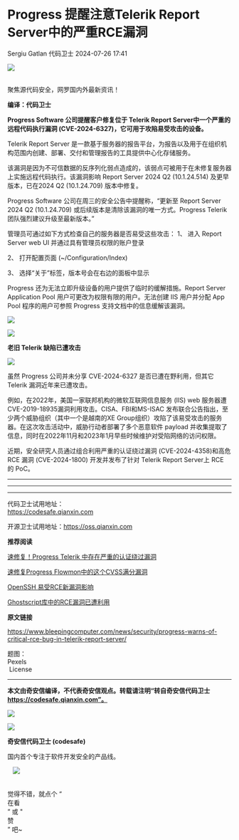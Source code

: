 #  Progress 提醒注意Telerik Report Server中的严重RCE漏洞   
Sergiu Gatlan  代码卫士   2024-07-26 17:41  
  
![](https://mmbiz.qpic.cn/mmbiz_gif/Az5ZsrEic9ot90z9etZLlU7OTaPOdibteeibJMMmbwc29aJlDOmUicibIRoLdcuEQjtHQ2qjVtZBt0M5eVbYoQzlHiaw/640?wx_fmt=gif "")  
  
   
聚焦源代码安全，网罗国内外最新资讯！  
  
**编译：代码卫士**  
  
**Progress Software 公司提醒客户修复位于 Telerik Report Server中一个严重的远程代码执行漏洞 (CVE-2024-6327)，它可用于攻陷易受攻击的设备。**  
  
  
  
Telerik Report Server 是一款基于服务器的报告平台，为报告以及用于在组织机构范围内创建、部署、交付和管理报告的工具提供中心化存储服务。  
  
该漏洞是因为不可信数据的反序列化弱点造成的，该弱点可被用于在未修复服务器上实施远程代码执行。该漏洞影响 Report Server 2024 Q2 (10.1.24.514) 及更早版本，已在2024 Q2 (10.1.24.709) 版本中修复。  
  
Progress Software 公司在周三的安全公告中提醒称，“更新至 Report Server 2024 Q2 (10.1.24.709) 或后续版本是清除该漏洞的唯一方式。Progress Telerik 团队强烈建议升级至最新版本。”  
  
管理员可通过如下方式检查自己的服务器是否易受这些攻击： 1、 进入 Report Server web UI 并通过具有管理员权限的账户登录  
  
2、 打开配置页面 (~/Configuration/Index)  
  
3、 选择“关于”标签，版本号会在右边的面板中显示  
  
Progress 还为无法立即升级设备的用户提供了临时的缓解措施。Report Server Application Pool 用户可更改为权限有限的用户。无法创建 IIS 用户并分配 App Pool 程序的用户可参照 Progress 支持文档中的信息缓解该漏洞。  
  
  
![](https://mmbiz.qpic.cn/mmbiz_gif/oBANLWYScMS8BY61icLViaX2jVuzSdo1Aic08icPYmiba5M2ZQ2NShIO5rAJ9AhV8Gnqqjv9KTbNnrrjguCA5VCAAdQ/640?wx_fmt=gif&from=appmsg "")  
  
![](https://mmbiz.qpic.cn/mmbiz_png/oBANLWYScMS8BY61icLViaX2jVuzSdo1Aic0fLEG1WJDYcmfW24Z9VN6iaZhhGOqemBs8thUAUP36pzqp6EOJD0YPQ/640?wx_fmt=png&from=appmsg "")  
  
**老旧 Telerik 缺陷已遭攻击**  
  
![](https://mmbiz.qpic.cn/mmbiz_png/oBANLWYScMS8BY61icLViaX2jVuzSdo1Aic0fLEG1WJDYcmfW24Z9VN6iaZhhGOqemBs8thUAUP36pzqp6EOJD0YPQ/640?wx_fmt=png&from=appmsg "")  
  
  
  
虽然 Progress 公司并未分享 CVE-2024-6327 是否已遭在野利用，但其它 Telerik 漏洞近年来已遭攻击。  
  
例如，在2022年，美国一家联邦机构的微软互联网信息服务 (IIS) web 服务器遭 CVE-2019-18935漏洞利用攻击。CISA、FBI和MS-ISAC 发布联合公告指出，至少两个威胁组织（其中一个是越南的XE Group组织）攻陷了该易受攻击的服务器。在这次攻击活动中，威胁行动者部署了多个恶意软件 payload 并收集提取了信息，同时在2022年11月和2023年1月早些时候维护对受陷网络的访问权限。  
  
近期，安全研究人员通过组合利用严重的认证绕过漏洞 (CVE-2024-4358)和高危 RCE 漏洞 (CVE-2024-1800) 开发并发布了针对 Telerik Report Server上 RCE 的 PoC。  
  
****  
****  
****  
代码卫士试用地址：  
https://codesafe.qianxin.com  
  
开源卫士试用地址：https://oss.qianxin.com  
  
  
  
  
  
  
  
  
  
  
  
**推荐阅读**  
  
[速修复！Progress Telerik 中存在严重的认证绕过漏洞](http://mp.weixin.qq.com/s?__biz=MzI2NTg4OTc5Nw==&mid=2247519654&idx=1&sn=22b4f342e957ddb68acf5d7dabc14f7b&chksm=ea94bcccdde335da0a488c11021c8d947834829e062cbd4a5917bc946b3037f54a151014c361&scene=21#wechat_redirect)  
  
  
[速修复Progress Flowmon中的这个CVSS满分漏洞](http://mp.weixin.qq.com/s?__biz=MzI2NTg4OTc5Nw==&mid=2247519358&idx=2&sn=398290f1e1cbf32a9f72ff26e3d708c4&chksm=ea94bd14dde334025bccac4bf83cd4b90113971ba22d26184385ccc5d530c62314ca6d06d349&scene=21#wechat_redirect)  
  
  
[OpenSSH 易受RCE新漏洞影响](http://mp.weixin.qq.com/s?__biz=MzI2NTg4OTc5Nw==&mid=2247520029&idx=2&sn=b58737a69aeafc6a694ae82500739603&chksm=ea94be77dde33761e93ffb3f17cb9934c2daba72097bc6e458bf6b3ad866cd59cf38419701cf&scene=21#wechat_redirect)  
  
  
[Ghostscript库中的RCE漏洞已遭利用](http://mp.weixin.qq.com/s?__biz=MzI2NTg4OTc5Nw==&mid=2247520021&idx=1&sn=eac7f44a62e58334fb97c1e5e162e2f7&chksm=ea94be7fdde33769f2de9443ced8789298cfe040ee0d5216a54f3437207c0d8100956627b6f2&scene=21#wechat_redirect)  
  
  
  
  
  
**原文链接**  
  
  
https://www.bleepingcomputer.com/news/security/progress-warns-of-critical-rce-bug-in-telerik-report-server/  
  
  
题图：  
Pexels  
 License  
  
****  
**本文由奇安信编译，不代表奇安信观点。转载请注明“转自奇安信代码卫士 https://codesafe.qianxin.com”。**  
  
  
  
  
![](https://mmbiz.qpic.cn/mmbiz_jpg/oBANLWYScMSf7nNLWrJL6dkJp7RB8Kl4zxU9ibnQjuvo4VoZ5ic9Q91K3WshWzqEybcroVEOQpgYfx1uYgwJhlFQ/640?wx_fmt=jpeg "")  
  
![](https://mmbiz.qpic.cn/mmbiz_jpg/oBANLWYScMSN5sfviaCuvYQccJZlrr64sRlvcbdWjDic9mPQ8mBBFDCKP6VibiaNE1kDVuoIOiaIVRoTjSsSftGC8gw/640?wx_fmt=jpeg "")  
  
**奇安信代码卫士 (codesafe)**  
  
国内首个专注于软件开发安全的产品线。  
  
   ![](https://mmbiz.qpic.cn/mmbiz_gif/oBANLWYScMQ5iciaeKS21icDIWSVd0M9zEhicFK0rbCJOrgpc09iaH6nvqvsIdckDfxH2K4tu9CvPJgSf7XhGHJwVyQ/640?wx_fmt=gif "")  
  
   
觉得不错，就点个 “  
在看  
” 或 "  
赞  
” 吧~  
  
